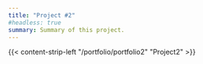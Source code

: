 ```yaml
---
title: "Project #2"
#headless: true
summary: Summary of this project.
---
```

{{< content-strip-left "/portfolio/portfolio2" "Project2" >}}
